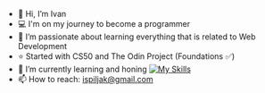 - 👋 Hi, I’m Ivan
- 💻 I'm on my journey to become a programmer
- 👀 I’m passionate about learning everything that is related to Web Development
- ⭐ Started with CS50 and The Odin Project (Foundations ✅)
- 🌱 I’m currently learning and honing [![My Skills](https://skillicons.dev/icons?i=js,html,css)](https://skillicons.dev)
- 📫 How to reach: ispiljak@gmail.com

<!---
Luxlupus/Luxlupus is a ✨ special ✨ repository because its `README.md` (this file) appears on your GitHub profile.
You can click the Preview link to take a look at your changes.
--->
